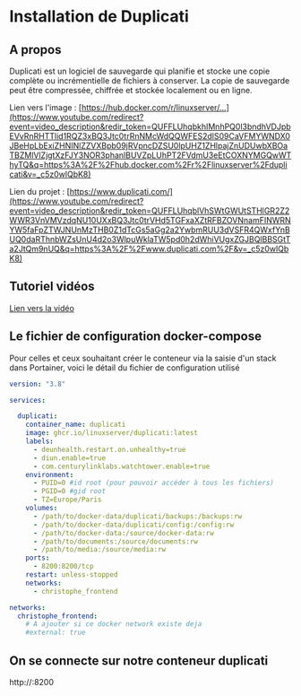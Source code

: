 # Installation de Duplicati

## A propos

Duplicati est un logiciel de sauvegarde qui planifie et stocke  une copie complète ou incrémentielle de fichiers à conserver. La copie  de sauvegarde peut être compressée, chiffrée et stockée localement ou en ligne.  

Lien vers l'image : [https://hub.docker.com/r/linuxserver/...](https://www.youtube.com/redirect?event=video_description&redir_token=QUFFLUhqbkhIMnhPQ0l3bndhVDJpbEVvRnRHTTlid1RQZ3xBQ3Jtc0trRnNMcWdQQWFES2dlS09CaVFMYWNDX0JBeHpLbExiZHNINlZZVXBpb09jRVpncDZSU0lpUHZ1ZHlpajZnUDUwbXBOaTBZMlVlZjgtXzFJY3NOR3phanlBUVZpLUhPT2FVdmU3eEtCOXNYMGQwWThyTQ&q=https%3A%2F%2Fhub.docker.com%2Fr%2Flinuxserver%2Fduplicati&v=_c5z0wlQbK8) 

Lien du projet : [https://www.duplicati.com/](https://www.youtube.com/redirect?event=video_description&redir_token=QUFFLUhqblVhSWtGWUtSTHlGR2Z2WWR3VnVMVzdqNU10UXxBQ3Jtc0trVHd5TGFxaXZtRFBZOVNnamFINWRNYW5faFpZTWJNUnMzTHB0Z1dTcGs5aGg2a2YwbmRUU3dVSFR4QWxfYnBUQ0daRThnbWZsUnU4d2o3WlpuWklaTW5pd0h2dWhiVUgxZGJBQlBBSGtTa2JtQm9nUQ&q=https%3A%2F%2Fwww.duplicati.com%2F&v=_c5z0wlQbK8)



## Tutoriel vidéos

[Lien vers la vidéo](https://youtu.be/_c5z0wlQbK8)



## Le fichier de configuration docker-compose

Pour celles et ceux souhaitant créer le conteneur via la saisie d'un stack dans Portainer, voici le détail du fichier de configuration utilisé

```yaml
version: "3.8"

services:

  duplicati:
    container_name: duplicati
    image: ghcr.io/linuxserver/duplicati:latest
    labels:
      - deunhealth.restart.on.unhealthy=true
      - diun.enable=true
      - com.centurylinklabs.watchtower.enable=true
    environment:
      - PUID=0 #id root (pour pouvoir accéder à tous les fichiers)
      - PGID=0 #gid root
      - TZ=Europe/Paris
    volumes:
      - /path/to/docker-data/duplicati/backups:/backups:rw
      - /path/to/docker-data/duplicati/config:/config:rw
      - /path/to/docker-data:/source/docker-data:rw
      - /path/to/documents:/source/documents:rw
      - /path/to/media:/source/media:rw
    ports:
      - 8200:8200/tcp
    restart: unless-stopped
    networks:
      - christophe_frontend

networks:
  christophe_frontend:
    # A ajouter si ce docker network existe deja
    #external: true
```



## On se connecte sur notre conteneur duplicati

http://<host-IP>:8200

